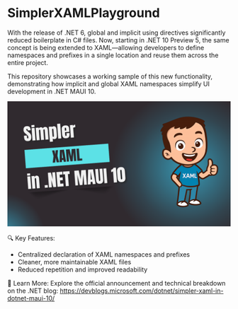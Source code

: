 # SimplerXAMLPlayground

With the release of .NET 6, global and implicit using directives significantly reduced boilerplate in C# files. Now, starting in .NET 10 Preview 5, the same concept is being extended to XAML—allowing developers to define namespaces and prefixes in a single location and reuse them across the entire project.

This repository showcases a working sample of this new functionality, demonstrating how implicit and global XAML namespaces simplify UI development in .NET MAUI 10.

![SimplerXAML](images/simpler-xaml.png)

🔍 Key Features:

* Centralized declaration of XAML namespaces and prefixes
* Cleaner, more maintainable XAML files
* Reduced repetition and improved readability

📖 Learn More: Explore the official announcement and technical breakdown on the .NET blog: https://devblogs.microsoft.com/dotnet/simpler-xaml-in-dotnet-maui-10/